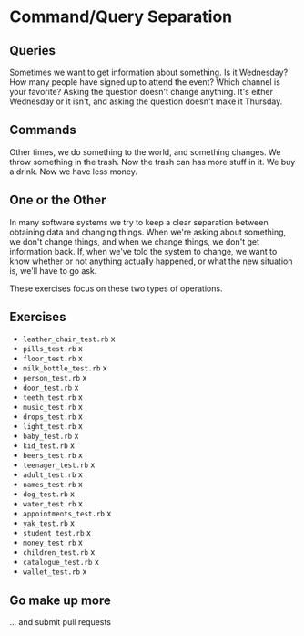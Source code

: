 # Command/Query Separation

## Queries

Sometimes we want to get information about something. Is it Wednesday? How many people have signed up to attend the event? Which channel is your favorite? Asking the question doesn't change anything. It's either Wednesday or it isn't, and asking the question doesn't make it Thursday.

## Commands

Other times, we do something to the world, and something changes. We throw something in the trash. Now the trash can has more stuff in it. We buy a drink. Now we have less money.

## One or the Other

In many software systems we try to keep a clear separation between obtaining data and changing things. When we're asking about something, we don't change things, and when we change things, we don't get information back. If, when we've told the system to change, we want to know whether or not anything actually happened, or what the new situation is, we'll have to go ask.

These exercises focus on these two types of operations.

## Exercises

- `leather_chair_test.rb` x  
- `pills_test.rb` x
- `floor_test.rb` x
- `milk_bottle_test.rb` x
- `person_test.rb` x
- `door_test.rb` x 
- `teeth_test.rb` x
- `music_test.rb` x
- `drops_test.rb` x
- `light_test.rb` x
- `baby_test.rb` x
- `kid_test.rb` x
- `beers_test.rb` x
- `teenager_test.rb` x
- `adult_test.rb` x
- `names_test.rb` x
- `dog_test.rb` x
- `water_test.rb` x
- `appointments_test.rb` x
- `yak_test.rb` x
- `student_test.rb` x
- `money_test.rb` x
- `children_test.rb` x
- `catalogue_test.rb` x
- `wallet_test.rb` x

## Go make up more

... and submit pull requests
